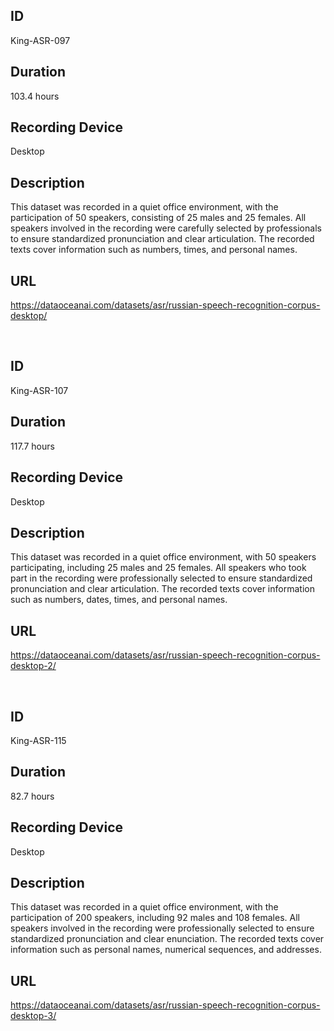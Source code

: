## ID
King-ASR-097
## Duration
103.4 hours
## Recording Device
Desktop
## Description
This dataset was recorded in a quiet office environment, with the participation of 50 speakers, consisting of 25 males and 25 females. All speakers involved in the recording were carefully selected by professionals to ensure standardized pronunciation and clear articulation. The recorded texts cover information such as numbers, times, and personal names.
## URL
https://dataoceanai.com/datasets/asr/russian-speech-recognition-corpus-desktop/

<br>

## ID
King-ASR-107
## Duration
117.7 hours
## Recording Device
Desktop
## Description
This dataset was recorded in a quiet office environment, with 50 speakers participating, including 25 males and 25 females. All speakers who took part in the recording were professionally selected to ensure standardized pronunciation and clear articulation. The recorded texts cover information such as numbers, dates, times, and personal names.
## URL
https://dataoceanai.com/datasets/asr/russian-speech-recognition-corpus-desktop-2/

<br>

## ID
King-ASR-115
## Duration
82.7 hours
## Recording Device
Desktop
## Description
This dataset was recorded in a quiet office environment, with the participation of 200 speakers, including 92 males and 108 females. All speakers involved in the recording were professionally selected to ensure standardized pronunciation and clear enunciation. The recorded texts cover information such as personal names, numerical sequences, and addresses.
## URL
https://dataoceanai.com/datasets/asr/russian-speech-recognition-corpus-desktop-3/
